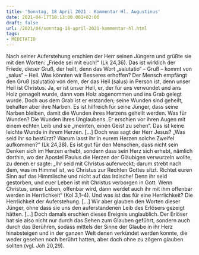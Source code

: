 ```yaml
---
title: 'Sonntag, 18 April 2021 : Kommentar Hl. Augustinus'
date: 2021-04-17T18:13:00.001+02:00
draft: false
url: /2021/04/sonntag-18-april-2021-kommentar-hl.html
tags: 
- MEDITATIO
---
```


Nach seiner Auferstehung erschien der Herr seinen Jüngern und grüßte sie mit den Worten: „Friede sei mit euch!“ (Lk 24,36). Das ist wirklich der Friede, dieser Gruß, der heilt, denn das Wort „salutatio“ – Gruß – kommt von „salus“ – Heil. Was könnten wir Besseres erhoffen? Der Mensch empfängt den Gruß (salutatio) von dem, der das Heil (salus) in Person ist, denn unser Heil ist Christus. Ja, er ist unser Heil, er, der für uns verwundet und ans Holz genagelt wurde, dann vom Holz abgenommen und ins Grab gelegt wurde. Doch aus dem Grab ist er erstanden; seine Wunden sind geheilt, behalten aber ihre Narben. Es ist hilfreich für seine Jünger, dass seine Narben bleiben, damit die Wunden ihres Herzens geheilt werden. Was für Wunden? Die Wunden ihres Unglaubens. Er erschien vor ihren Augen mit einem echten Leib und sie „meinten, einen Geist zu sehen“. Das ist keine leichte Wunde in ihrem Herzen. \[…\] Doch was sagt der Herr Jesus? „Was seid ihr so bestürzt? Warum lasst ihr in eurem Herzen solche Zweifel aufkommen?“ (Lk 24,38). Es ist gut für den Menschen, dass nicht sein Denken sich im Herzen erhebt, sondern dass sein Herz sich erhebt, nämlich dorthin, wo der Apostel Paulus die Herzen der Gläubigen verwurzeln wollte, zu denen er sagte: „Ihr seid mit Christus auferweckt; darum strebt nach dem, was im Himmel ist, wo Christus zur Rechten Gottes sitzt. Richtet euren Sinn auf das Himmlische und nicht auf das Irdische! Denn ihr seid gestorben, und euer Leben ist mit Christus verborgen in Gott. Wenn Christus, unser Leben, offenbar wird, dann werdet auch ihr mit ihm offenbar werden in Herrlichkeit“ (Kol 3,1–4). Und was ist das für eine Herrlichkeit? Die Herrlichkeit der Auferstehung. \[…\] Wir aber glauben den Worten dieser Jünger, ohne dass sie uns den auferstandenen Leib des Erlösers gezeigt hätten. \[…\] Doch damals erschien dieses Ereignis unglaublich. Der Erlöser hat sie also nicht nur durch das Sehen zum Glauben geführt, sondern auch durch das Berühren, sodass mittels der Sinne der Glaube in ihr Herz hinabsteigen und in der ganzen Welt denen verkündet werden konnte, die weder gesehen noch berührt hatten, aber doch ohne zu zögern glauben sollten (vgl. Joh 20,29).